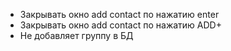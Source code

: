 -  Закрывать окно add contact по нажатию enter
-  Закрывать окно add contact по нажатию ADD+
-  Не добавляет группу в БД
